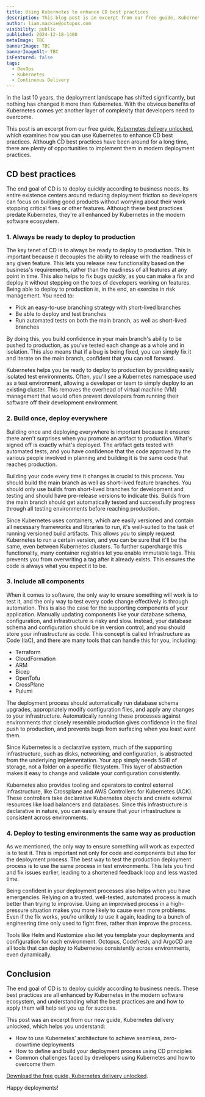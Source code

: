 ```yaml
---
title: Using Kubernetes to enhance CD best practices
description: This blog post is an excerpt from our free guide, Kubernetes delivery unlocked, which examines how you can use Kubernetes to enhance CD best practices.
author: liam.mackie@octopus.com
visibility: public
published: 2024-12-18-1400
metaImage: TBC
bannerImage: TBC
bannerImageAlt: TBC
isFeatured: false
tags: 
  - DevOps
  - Kubernetes
  - Continuous Delivery
---
```


In the last 10 years, the deployment landscape has shifted significantly, but nothing has changed it more than Kubernetes. With the obvious benefits of Kubernetes comes yet another layer of complexity that developers need to overcome.

This post is an excerpt from our free guide, [Kubernetes delivery unlocked](https://octopus.com/whitepapers/kubernetes-delivery-unlocked), which examines how you can use Kubernetes to enhance CD best practices. Although CD best practices have been around for a long time, there are plenty of opportunities to implement them in modern deployment practices. 

## CD best practices

The end goal of CD is to deploy quickly according to business needs. Its entire existence centers around reducing deployment friction so developers can focus on building good products without worrying about their work stopping critical fixes or other features. Although these best practices predate Kubernetes, they're all enhanced by Kubernetes in the modern software ecosystem.

### 1. Always be ready to deploy to production

The key tenet of CD is to always be ready to deploy to production. This is important because it decouples the ability to release with the readiness of any given feature. This lets you release new functionality based on the business's requirements, rather than the readiness of all features at any point in time. This also helps to fix bugs quickly, as you can make a fix and deploy it without stepping on the toes of developers working on features. Being able to deploy to production is, in the end, an exercise in risk management. You need to:

- Pick an easy-to-use branching strategy with short-lived branches
- Be able to deploy and test branches
- Run automated tests on both the main branch, as well as short-lived branches

By doing this, you build confidence in your main branch's ability to be pushed to production, as you've tested each change as a whole and in isolation. This also means that if a bug is being fixed, you can simply fix it and iterate on the main branch, confident that you can roll forward.

Kubernetes helps you be ready to deploy to production by providing easily isolated test environments. Often, you'll see a Kubernetes namespace used as a test environment, allowing a developer or team to simply deploy to an existing cluster. This removes the overhead of virtual machine (VM) management that would often prevent developers from running their software off their development environment.

### 2. Build once, deploy everywhere

Building once and deploying everywhere is important because it ensures there aren't surprises when you promote an artifact to production. What's signed off is exactly what's deployed. The artifact gets tested with automated tests, and you have confidence that the code approved by the various people involved in planning and building it is the same code that reaches production.

Building your code every time it changes is crucial to this process. You should build the main branch as well as short-lived feature branches. You should only use builds from short-lived branches for development and testing and should have pre-release versions to indicate this. Builds from the main branch should get automatically tested and successfully progress through all testing environments before reaching production.

Since Kubernetes uses containers, which are easily versioned and contain all necessary frameworks and libraries to run, it's well-suited to the task of running versioned build artifacts. This allows you to simply request Kubernetes to run a certain version, and you can be sure that it'll be the same, even between Kubernetes clusters. To further supercharge this functionality, many container registries let you enable immutable tags. This prevents you from overwriting a tag after it already exists. This ensures the code is always what you expect it to be.

### 3. Include all components

When it comes to software, the only way to ensure something will work is to test it, and the only way to test every code change effectively is through automation. This is also the case for the supporting components of your application. Manually updating components like your database schema, configuration, and infrastructure is risky and slow. Instead, your database schema and configuration should be in version control, and you should store your infrastructure as code. This concept is called Infrastructure as Code (IaC), and there are many tools that can handle this for you, including:

- Terraform
- CloudFormation
- ARM
- Bicep
- OpenTofu
- CrossPlane
- Pulumi

The deployment process should automatically run database schema upgrades, appropriately modify configuration files, and apply any changes to your infrastructure. Automatically running these processes against environments that closely resemble production gives confidence in the final push to production, and prevents bugs from surfacing when you least want them.

Since Kubernetes is a declarative system, much of the supporting infrastructure, such as disks, networking, and configuration, is abstracted from the underlying implementation. Your app simply needs 5GiB of storage, not a folder on a specific filesystem. This layer of abstraction makes it easy to change and validate your configuration consistently.

Kubernetes also provides tooling and operators to control external infrastructure, like Crossplane and AWS Controllers for Kubernetes (ACK). These controllers take declarative Kubernetes objects and create external resources like load balancers and databases. Since this infrastructure is declarative in nature, you can easily ensure that your infrastructure is consistent across environments.

### 4. Deploy to testing environments the same way as production

As we mentioned, the only way to ensure something will work as expected is to test it. This is important not only for code and components but also for the deployment process. The best way to test the production deployment process is to use the same process in test environments. This lets you find and fix issues earlier, leading to a shortened feedback loop and less wasted time.

Being confident in your deployment processes also helps when you have emergencies. Relying on a trusted, well-tested, automated process is much better than trying to improvise. Using an improvised process in a high-pressure situation makes you more likely to cause even more problems. Even if the fix works, you're unlikely to use it again, leading to a bunch of engineering time only used to fight fires, rather than improve the process.

Tools like Helm and Kustomize also let you template your deployments and configuration for each environment. Octopus, Codefresh, and ArgoCD are all tools that can deploy to Kubernetes consistently across environments, even dynamically.

## Conclusion 

The end goal of CD is to deploy quickly according to business needs. These best practices are all enhanced by Kubernetes in the modern software ecosystem, and understanding what the best practices are and how to apply them will help set you up for success. 

This post was an excerpt from our new guide, Kubernetes delivery unlocked, which helps you understand:

- How to use Kubernetes' architecture to achieve seamless, zero-downtime deployments
- How to define and build your deployment process using CD principles
- Common challenges faced by developers using Kubernetes and how to overcome them

[Download the free guide, Kubernetes delivery unlocked](https://octopus.com/whitepapers/kubernetes-delivery-unlocked).

Happy deployments! 